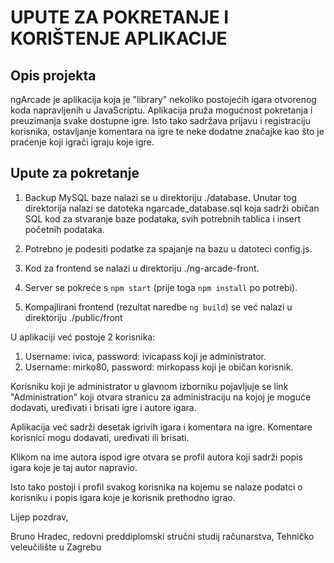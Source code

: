 # UPUTE ZA POKRETANJE I KORIŠTENJE APLIKACIJE

## Opis projekta

ngArcade je aplikacija koja je "library" nekoliko postojećih igara otvorenog koda 
napravljenih u JavaScriptu. Aplikacija pruža mogućnost pokretanja i preuzimanja 
svake dostupne igre. Isto tako sadržava prijavu i registraciju korisnika, ostavljanje 
komentara na igre te neke dodatne značajke kao što je praćenje koji igrači igraju koje
igre.

## Upute za pokretanje

1) Backup MySQL baze nalazi se u direktoriju ./database.
Unutar tog direktorija nalazi se datoteka ngarcade_database.sql koja sadrži
običan SQL kod za stvaranje baze podataka, svih potrebnih tablica i insert početnih
podataka. 

2) Potrebno je podesiti podatke za spajanje na bazu u datoteci config.js.

3) Kod za frontend se nalazi u direktoriju ./ng-arcade-front.
4) Server se pokreće s `npm start` (prije toga `npm install` po potrebi).
5) Kompajlirani frontend (rezultat naredbe `ng build`) se već nalazi u direktoriju ./public/front

U aplikaciji već postoje 2 korisnika:
1) Username: ivica, password: ivicapass koji je administrator.
2) Username: mirko80, password: mirkopass koji je običan korisnik.

Korisniku koji je administrator u glavnom izborniku pojavljuje se link "Administration"
koji otvara stranicu za administraciju na kojoj je moguće dodavati, uređivati i brisati
igre i autore igara.

Aplikacija već sadrži desetak igrivih igara i komentara na igre. Komentare korisnici 
mogu dodavati, uređivati ili brisati.

Klikom na ime autora ispod igre otvara se profil autora koji sadrži popis igara koje je
taj autor napravio.

Isto tako postoji i profil svakog korisnika na kojemu se nalaze podatci o korisniku i
popis igara koje je korisnik prethodno igrao.

Lijep pozdrav,

Bruno Hradec,
redovni preddiplomski stručni studij računarstva,
Tehničko veleučilište u Zagrebu